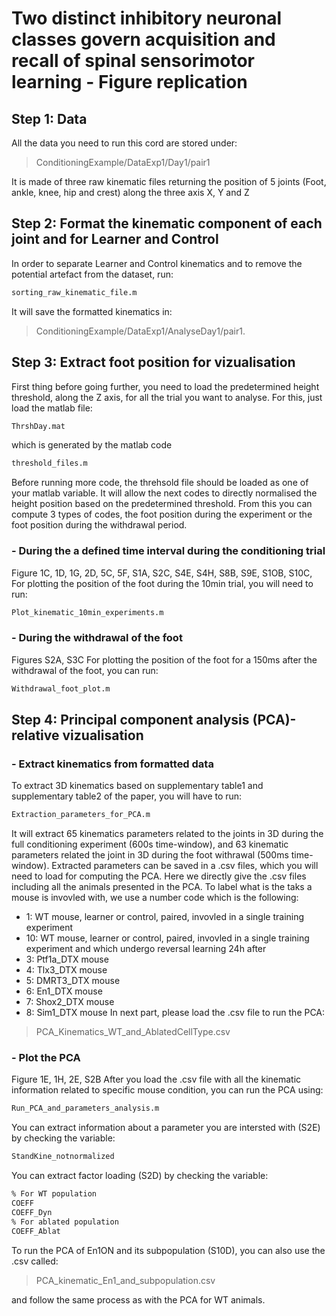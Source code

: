# Two distinct inhibitory neuronal classes govern acquisition and recall of spinal sensorimotor learning - Figure replication

## Step 1: Data
All the data you need to run this cord are stored under:
> ConditioningExample/DataExp1/Day1/pair1

It is made of three raw kinematic files returning the position of 5 joints (Foot, ankle, knee, hip and crest) along the three axis X, Y and Z

## Step 2: Format the kinematic component of each joint and for Learner and Control
In order to separate Learner and Control kinematics and to remove the potential artefact from the dataset, run:
```sh
sorting_raw_kinematic_file.m
```
It will save the formatted kinematics in:
> ConditioningExample/DataExp1/AnalyseDay1/pair1.

## Step 3: Extract foot position for vizualisation
First thing before going further, you need to load the predetermined height threshold, along the Z axis, for all the trial you want to analyse. For this, just load the matlab file:
```sh
ThrshDay.mat
```
which is generated by the matlab code 
```sh
threshold_files.m
```
Before running more code, the threhsold file should be loaded as one of your matlab variable. It will allow the next codes to directly normalised the height position based on the predetermined threshold. From this you can compute 3 types of codes, the foot position during the experiment or the foot position during the withdrawal period.

### - During the a defined time interval during the conditioning trial
Figure 1C, 1D, 1G, 2D, 5C, 5F, S1A, S2C, S4E, S4H, S8B, S9E, S1OB, S10C, 
For plotting the position of the foot during the 10min trial, you will need to run:
```sh
Plot_kinematic_10min_experiments.m
```
### - During the withdrawal of the foot
Figures S2A, S3C
For plotting the position of the foot for a 150ms after the withdrawal of the foot, you can run:
```sh
Withdrawal_foot_plot.m
```

## Step 4: Principal component analysis (PCA)-relative vizualisation

### - Extract kinematics from formatted data
To extract 3D kinematics based on supplementary table1 and supplementary table2 of the paper, you will have to run:
```sh
Extraction_parameters_for_PCA.m
```
It will extract 65 kinematics parameters related to the joints in 3D during the full conditioning experiment (600s time-window), and 63 kinematic parameters related the joint in 3D during the foot withrawal (500ms time-window). Extracted parameters can be saved in a .csv files, which you will need to load for computing the PCA.
Here we directly give the .csv files including all the animals presented in the PCA. 
To label what is the taks a mouse is invovled with, we use a number code which is the following:
- 1: WT mouse, learner or control, paired, invovled in a single training experiment
- 10: WT mouse, learner or control, paired, invovled in a single training experiment and which undergo reversal learning 24h after
- 3: Ptf1a_DTX mouse
- 4: Tlx3_DTX mouse
- 5: DMRT3_DTX mouse
- 6: En1_DTX mouse
- 7: Shox2_DTX mouse
- 8: Sim1_DTX mouse
In next part, please load the .csv file to run the PCA:
> PCA_Kinematics_WT_and_AblatedCellType.csv

### - Plot the PCA
Figure 1E, 1H, 2E, S2B
After you load the .csv file with all the kinematic information related to specific mouse condition, you can run the PCA using:
```sh
Run_PCA_and_parameters_analysis.m
```
You can extract information about a parameter you are intersted with (S2E) by checking the variable:
```sh
StandKine_notnormalized
```
You can extract factor loading (S2D) by checking the variable:
```sh
% For WT population
COEFF
COEFF_Dyn
% For ablated population
COEFF_Ablat
```
To run the PCA of En1ON and its subpopulation (S10D), you can also use the .csv called:
> PCA_kinematic_En1_and_subpopulation.csv

and follow the same process as with the PCA for WT animals.
